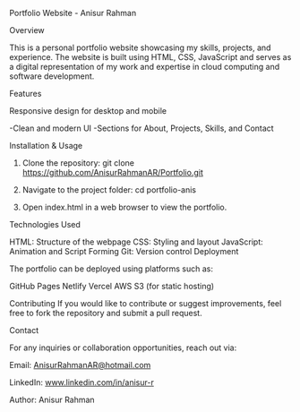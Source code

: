 Portfolio Website - Anisur Rahman

Overview

This is a personal portfolio website showcasing my skills, projects, and experience. The website is built using HTML, CSS, JavaScript and serves as a digital representation of my work and expertise in cloud computing and software development.

Features

Responsive design for desktop and mobile

  -Clean and modern UI
  -Sections for About, Projects, Skills, and Contact

Installation & Usage

  1. Clone the repository:
  git clone <https://github.com/AnisurRahmanAR/Portfolio.git>

  2. Navigate to the project folder:
  cd portfolio-anis

  3. Open index.html in a web browser to view the portfolio.

Technologies Used

HTML: Structure of the webpage
CSS: Styling and layout
JavaScript: Animation and Script Forming
Git: Version control
Deployment

The portfolio can be deployed using platforms such as:

GitHub Pages
Netlify
Vercel
AWS S3 (for static hosting)

Contributing
If you would like to contribute or suggest improvements, feel free to fork the repository and submit a pull request.

Contact

For any inquiries or collaboration opportunities, reach out via:

Email: AnisurRahmanAR@hotmail.com

LinkedIn: www.linkedin.com/in/anisur-r

Author: Anisur Rahman

